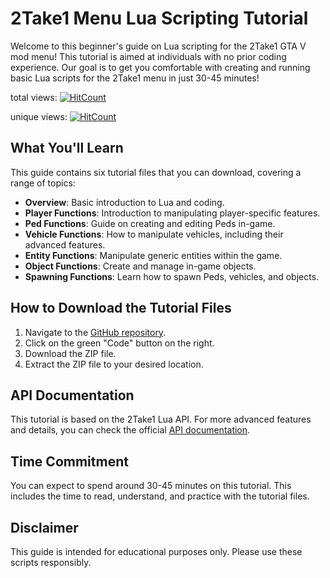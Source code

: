 # 2Take1 Menu Lua Scripting Tutorial

Welcome to this beginner's guide on Lua scripting for the 2Take1 GTA V mod menu! This tutorial is aimed at individuals with no prior coding experience. Our goal is to get you comfortable with creating and running basic Lua scripts for the 2Take1 menu in just 30-45 minutes!

total views: [![HitCount](https://hits.dwyl.com/JasonVinion/2Take1-Menu-Lua-Scripting-Tutorial.svg?style=flat-square)](http://hits.dwyl.com/JasonVinion/2Take1-Menu-Lua-Scripting-Tutorial)

unique views: [![HitCount](https://hits.dwyl.com/JasonVinion/2Take1-Menu-Lua-Scripting-Tutorial.svg?style=flat-square&show=unique)](http://hits.dwyl.com/JasonVinion/2Take1-Menu-Lua-Scripting-Tutorial)

## What You'll Learn

This guide contains six tutorial files that you can download, covering a range of topics:

- **Overview**: Basic introduction to Lua and coding.
- **Player Functions**: Introduction to manipulating player-specific features.
- **Ped Functions**: Guide on creating and editing Peds in-game.
- **Vehicle Functions**: How to manipulate vehicles, including their advanced features.
- **Entity Functions**: Manipulate generic entities within the game.
- **Object Functions**: Create and manage in-game objects.
- **Spawning Functions**: Learn how to spawn Peds, vehicles, and objects.

## How to Download the Tutorial Files

1. Navigate to the [GitHub repository](https://github.com/JasonVinion/2Take1-Menu-Lua-Scripting-Tutorial).
2. Click on the green "Code" button on the right.
3. Download the ZIP file.
4. Extract the ZIP file to your desired location.


## API Documentation

This tutorial is based on the 2Take1 Lua API. For more advanced features and details, you can check the official [API documentation](https://gta.2take1.menu/dev/lua-api/).

## Time Commitment

You can expect to spend around 30-45 minutes on this tutorial. This includes the time to read, understand, and practice with the tutorial files.

## Disclaimer

This guide is intended for educational purposes only. Please use these scripts responsibly.

